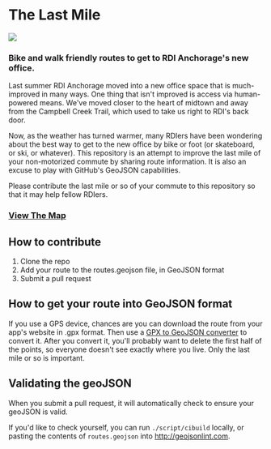 # The Last Mile

<img src="https://travis-ci.org/ResourceDataInc/last-mile.svg">

### Bike and walk friendly routes to get to RDI Anchorage's new office.

Last summer RDI Anchorage moved into a new office space that is much-improved in many ways.  One thing that isn't improved is access via human-powered means.  We've moved closer to the heart of midtown and away from the Campbell Creek Trail, which used to take us right to RDI's back door.  

Now, as the weather has turned warmer, many RDIers have been wondering about the best way to get to the new office by bike or foot (or skateboard, or ski, or whatever).  This repository is an attempt to improve the last mile of your non-motorized commute by sharing route information.  It is also an excuse to play with GitHub's GeoJSON capabilities.

Please contribute the last mile or so of your commute to this repository so that it may help fellow RDIers.

### [View The Map](routes.geojson)

## How to contribute

1. Clone the repo
2. Add your route to the routes.geojson file, in GeoJSON format
3. Submit a pull request


## How to get your route into GeoJSON format

If you use a GPS device, chances are you can download the route from your app's website in .gpx format.  Then use a [GPX to GeoJSON converter](http://mapbox.github.io/togeojson/) to convert it.  After you convert it, you'll probably want to delete the first half of the points, so everyone doesn't see exactly where you live.  Only the last mile or so is important. 

## Validating the geoJSON

When you submit a pull request, it will automatically check to ensure your geoJSON is valid.

If you'd like to check yourself, you can run `./script/cibuild` locally, or pasting the contents of `routes.geojson` into http://geojsonlint.com.
